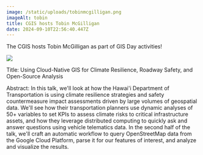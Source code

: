 ```yaml
---
image: /static/uploads/tobinmcgilligan.png
imageAlt: tobin
title: CGIS hosts Tobin McGilligan
date: 2024-09-10T22:56:40.447Z
---
```

The CGIS hosts Tobin McGilligan as part of GIS Day activities!

![](/uploads/TobinMcGilligan.png)

Title: Using Cloud-Native GIS for Climate Resilience, Roadway Safety, and Open-Source Analysis

Abstract: In this talk, we'll look at how the Hawai'i Department of Transportation is using climate resilience strategies and safety countermeasure impact assessments driven by large volumes of geospatial data. We'll see how their transportation planners use dynamic analyses of 50+ variables to set KPIs to assess climate risks to critical infrastructure assets, and how they leverage distributed computing to quickly ask and answer questions using vehicle telematics data. In the second half of the talk, we'll craft an automatic workflow to query OpenStreetMap data from the Google Cloud Platform, parse it for our features of interest, and analyze and visualize the results.